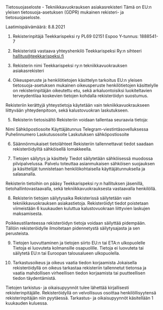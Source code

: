 Tietosuojaseloste - Tekniikkavuokrauksen asiakasrekisteri
Tämä on EU:n yleisen tietosuoja-asetuksen (GDPR) mukainen rekisteri- ja tietosuojaseloste.

Laatimispäivämäärä: 8.8.2021

1. Rekisterinpitäjä
Teekkarispeksi ry
PL69 02151 Espoo
Y-tunnus: 1888541-7

2. Rekisteristä vastaava yhteyshenkilö
Teekkarispeksi Ry:n sihteeri hallitus@teekkarispeksi.fi

3. Rekisterin nimi
Teekkarispeksi ry:n tekniikkavuokrauksen asiakasrekisteri

4. Oikeusperuste ja henkilötietojen käsittelyn tarkoitus
EU:n yleisen tietosuoja-asetuksen mukainen oikeusperuste henkilötietojen käsittelylle on rekisterinpitäjän oikeutettu etu, sekä arkaluontoisiksi luokiteltavien terveydentilaa koskevien tietojen kohdalla rekisteröidyn suostumus.

Rekisteriin kerättyjä yhteystietoja käytetään vain tekniikkavuokraukseen liittyvään yhteydenpitoon, sekä kalustovuokran laskutukseen.

5. Rekisterin tietosisältö
Rekisteriin voidaan tallentaa seuraavia tietoja:

Nimi
Sähköpostiosoite
Käyttäjätunnus Telegram-viestintäsovelluksessa
Puhelinnumero
Laskutusosoite
Laskutuksen sähköpostiosoite

6. Säännönmukaiset tietolähteet
Rekisteriin tallennettavat tiedot saadaan rekisteröidyiltä sähköisellä lomakkeella.

7. Tietojen säilytys ja käsittely
Tiedot säilytetään sähköisessä muodossa pilvipalvelussa. Palvelu toteuttaa asianmukaisen sähköisen suojauksen ja käsittelijät tunnistetaan henkilökohtaisella käyttäjätunnuksella ja salasanalla.

Rekisterin tietoihin on pääsy Teekkarispeksi ry:n hallituksen jäsenillä, tietohallintovastaavalla, sekä tekniikkavuokrauksesta vastaavalla henkilöllä.

8. Rekisterin tietojen säilytysaika
Rekisterissä säilytetään vain tekniikkavuokrauksen asiakastietoja. Rekisteröidyt tiedot poistetaan viimeistään 6 kuukauden kuluttua kalustovuokraan liittyvien laskujen maksamisesta.

Poikkeustilanteessa rekisteröidyn tietoja voidaan säilyttää pidempään. Tällöin rekisteröidylle ilmoitetaan pidennetystä säilytysajasta ja sen perusteista.

9. Tietojen luovuttaminen ja tietojen siirto EU:n tai ETA:n ulkopuolelle
Tietoja ei luovuteta kolmansille osapuolille. Tietoja ei luovuteta tai säilytetä EU:n tai Euroopan talousalueen ulkopuolella.

10. Tarkastusoikeus ja oikeus vaatia tiedon korjaamista
Jokaisella rekisteröidyllä on oikeus tarkastaa rekisteriin tallennetut tietonsa ja vaatia mahdollisen virheellisen tiedon korjaamista tai puutteellisen tiedon täydentämistä.

Tietojen tarkistus- ja oikaisupyynnöt tulee lähettää kirjallisesti rekisterinpitäjälle. Rekisteröidyllä on velvollisuus osoittaa henkilöllisyytensä rekisterinpitäjän niin pyytäessä. Tarkastus- ja oikaisupyynnöt käsitellään 1 kuukauden kuluessa.
